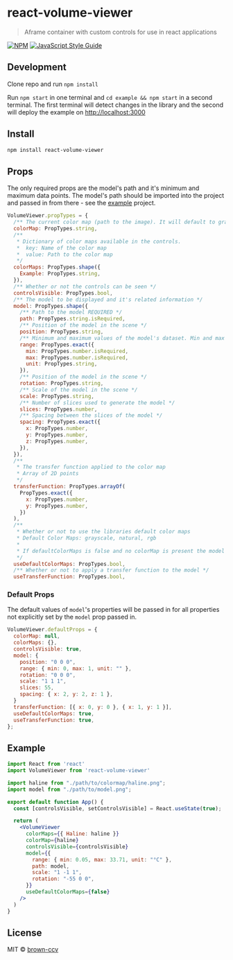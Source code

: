 # react-volume-viewer

> Aframe container with custom controls for use in react applications

[![NPM](https://img.shields.io/npm/v/react-volume-viewer.svg)](https://www.npmjs.com/package/react-volume-viewer) [![JavaScript Style Guide](https://img.shields.io/badge/code_style-standard-brightgreen.svg)](https://standardjs.com)

## Development

Clone repo and run `npm install`

Run `npm start` in one terminal and `cd example && npm start` in a second terminal. The first terminal will detect changes in the library and the second will deploy the example on [http://localhost:3000](http://localhost:3000)

## Install

```bash
npm install react-volume-viewer
```

## Props

The only required props are the model's path and it's minimum and maximum data points. The model's path should be imported into the project and passed in from there - see the [example](#example) project.

```jsx
VolumeViewer.propTypes = {
  /** The current color map (path to the image). It will default to grayscale if no colorMap is provided. */
  colorMap: PropTypes.string,
  /**
   * Dictionary of color maps available in the controls.
   *  key: Name of the color map
   *  value: Path to the color map
   */
  colorMaps: PropTypes.shape({
    Example: PropTypes.string,
  }),
  /** Whether or not the controls can be seen */
  controlsVisible: PropTypes.bool,
  /** The model to be displayed and it's related information */
  model: PropTypes.shape({
    /** Path to the model REQUIRED */
    path: PropTypes.string.isRequired,
    /** Position of the model in the scene */
    position: PropTypes.string,
    /** Minimum and maximum values of the model's dataset. Min and max values are required */
    range: PropTypes.exact({
      min: PropTypes.number.isRequired,
      max: PropTypes.number.isRequired,
      unit: PropTypes.string,
    }),
    /** Position of the model in the scene */
    rotation: PropTypes.string,
    /** Scale of the model in the scene */
    scale: PropTypes.string,
    /** Number of slices used to generate the model */
    slices: PropTypes.number,
    /** Spacing between the slices of the model */
    spacing: PropTypes.exact({
      x: PropTypes.number,
      y: PropTypes.number,
      z: PropTypes.number,
    }),
  }),
  /**
   * The transfer function applied to the color map
   * Array of 2D points
   */
  transferFunction: PropTypes.arrayOf(
    PropTypes.exact({
      x: PropTypes.number,
      y: PropTypes.number,
    })
  ),
  /**
   * Whether or not to use the libraries default color maps
   * Default Color Maps: grayscale, natural, rgb
   * 
   * If defaultColorMaps is false and no colorMap is present the model will use grayscale
   */
  useDefaultColorMaps: PropTypes.bool,
  /** Whether or not to apply a transfer function to the model */
  useTransferFunction: PropTypes.bool,
```

### Default Props

The default values of `model`'s properties will be passed in for all properties not explicitly set by the `model` prop passed in.

```jsx
VolumeViewer.defaultProps = {
  colorMap: null,
  colorMaps: {},
  controlsVisible: true,
  model: {
    position: "0 0 0",
    range: { min: 0, max: 1, unit: "" },
    rotation: "0 0 0",
    scale: "1 1 1",
    slices: 55,
    spacing: { x: 2, y: 2, z: 1 },
  }
  transferFunction: [{ x: 0, y: 0 }, { x: 1, y: 1 }],
  useDefaultColorMaps: true,
  useTransferFunction: true,
};

```

## Example

```jsx
import React from 'react'
import VolumeViewer from 'react-volume-viewer'

import haline from "./path/to/colormap/haline.png";
import model from "./path/to/model.png";

export default function App() {
  const [controlsVisible, setControlsVisible] = React.useState(true);

  return (
    <VolumeViewer
      colorMaps={{ Haline: haline }}
      colorMap={haline}
      controlsVisible={controlsVisible}
      model={{
        range: { min: 0.05, max: 33.71, unit: "°C" },
        path: model,
        scale: "1 -1 1",
        rotation: "-55 0 0",
      }}
      useDefaultColorMaps={false}
    />
  )
}
```

## License

MIT © [brown-ccv](https://github.com/brown-ccv)
